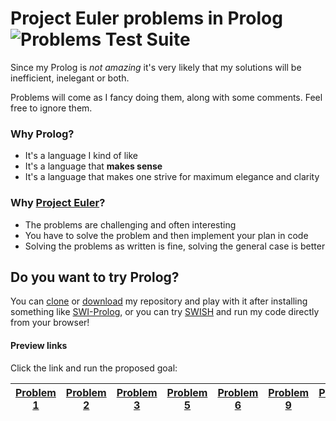 # Project Euler problems in Prolog ![Problems Test Suite](https://github.com/fp555/euler-prolog/workflows/Problems%20Test%20Suite/badge.svg?branch=master)
Since my Prolog is *not amazing* it's very likely that my solutions will be inefficient, inelegant or both.

Problems will come as I fancy doing them, along with some comments. Feel free to ignore them.
### Why Prolog?
- It's a language I kind of like
- It's a language that **makes sense**
- It's a language that makes one strive for maximum elegance and clarity
### Why [Project Euler](https://projecteuler.net/about)?
- The problems are challenging and often interesting
- You have to solve the problem and then implement your plan in code
- Solving the problems as written is fine, solving the general case is better
## Do you want to try Prolog?
You can [clone](https://help.github.com/en/articles/cloning-a-repository) or [download](https://github.com/fp555/euler-prolog/archive/master.zip) my repository and play with it after installing something like [SWI-Prolog](https://www.swi-prolog.org/Download.html), or you can try [SWISH](https://swish.swi-prolog.org/) and run my code directly from your browser!
#### Preview links
Click the link and run the proposed goal:

[Problem 1](http://swish.swi-prolog.org/?code=https://github.com/fp555/euler-prolog/raw/master/euler001.pro) | [Problem 2](http://swish.swi-prolog.org/?code=https://github.com/fp555/euler-prolog/raw/master/euler002.pro) | [Problem 3](http://swish.swi-prolog.org/?code=https://github.com/fp555/euler-prolog/raw/master/euler003.pro) | [Problem 5](http://swish.swi-prolog.org/?code=https://github.com/fp555/euler-prolog/raw/master/euler005.pro) | [Problem 6](http://swish.swi-prolog.org/?code=https://github.com/fp555/euler-prolog/raw/master/euler006.pro) | [Problem 9](http://swish.swi-prolog.org/?code=https://github.com/fp555/euler-prolog/raw/master/euler009.pro) | [Problem 10](http://swish.swi-prolog.org/?code=https://github.com/fp555/euler-prolog/raw/master/euler010.pro)
--- | --- | --- | --- | --- | --- | ---
